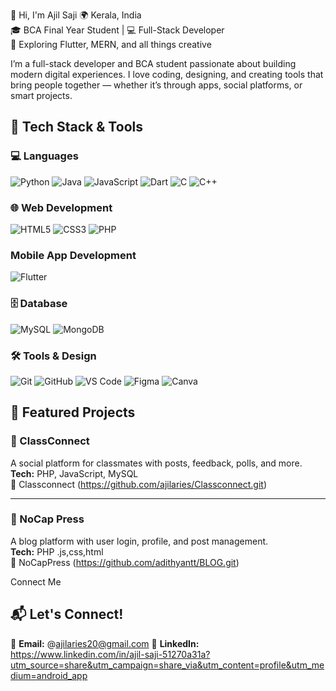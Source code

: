 👋 Hi, I'm Ajil  Saji
🌍 Kerala, India  
🎓 BCA Final Year Student | 💻 Full-Stack Developer  
📱 Exploring Flutter, MERN, and all things creative

I’m  a full-stack developer and BCA student passionate about building modern digital experiences.
I love coding, designing, and creating tools that bring people together — whether it’s through apps, social platforms, or smart projects.

## 🚀 Tech Stack & Tools

### 💻 Languages  
![Python](https://img.shields.io/badge/Python-3776AB?style=flat&logo=python&logoColor=white)
![Java](https://img.shields.io/badge/Java-ED8B00?style=flat&logo=openjdk&logoColor=white)
![JavaScript](https://img.shields.io/badge/JavaScript-F7DF1E?style=flat&logo=javascript&logoColor=black)
![Dart](https://img.shields.io/badge/Dart-0175C2?style=flat&logo=dart&logoColor=white)
![C](https://img.shields.io/badge/C-A8B9CC?style=flat&logo=c&logoColor=white)
![C++](https://img.shields.io/badge/C++-00599C?style=flat&logo=cplusplus&logoColor=white)


### 🌐 Web Development  
![HTML5](https://img.shields.io/badge/HTML5-E34F26?style=flat&logo=html5&logoColor=white)
![CSS3](https://img.shields.io/badge/CSS3-1572B6?style=flat&logo=css3&logoColor=white)
![PHP](https://img.shields.io/badge/PHP-777BB4?style=flat&logo=php&logoColor=white)


### Mobile App Development
![Flutter](https://img.shields.io/badge/Flutter-02569B?style=flat&logo=flutter&logoColor=white)





### 🗄️ Database  
![MySQL](https://img.shields.io/badge/MySQL-005C84?style=flat&logo=mysql&logoColor=white)
![MongoDB](https://img.shields.io/badge/MongoDB-4EA94B?style=flat&logo=mongodb&logoColor=white)


### 🛠 Tools & Design  
![Git](https://img.shields.io/badge/Git-F05032?style=flat&logo=git&logoColor=white)
![GitHub](https://img.shields.io/badge/GitHub-181717?style=flat&logo=github&logoColor=white)
![VS Code](https://img.shields.io/badge/VS%20Code-0078D4?style=flat&logo=visual-studio-code&logoColor=white)
![Figma](https://img.shields.io/badge/Figma-F24E1E?style=flat&logo=figma&logoColor=white)
![Canva](https://img.shields.io/badge/Canva-00C4CC?style=flat&logo=canva&logoColor=white)


## 📂 Featured Projects

### 🧠 ClassConnect  
A social platform for classmates with posts, feedback, polls, and more.  
**Tech:** PHP, JavaScript, MySQL  
🔗 Classconnect (https://github.com/ajilaries/Classconnect.git)

---

### 📰 NoCap Press  
A blog platform with user login, profile, and post management.  
**Tech:** PHP .js,css,html  
🔗 NoCapPress (https://github.com/adithyantt/BLOG.git)

Connect Me

## 📬 Let's Connect!

💌 **Email:** @ajilaries20@gmail.com
💼 **LinkedIn:** https://www.linkedin.com/in/ajil-saji-51270a31a?utm_source=share&utm_campaign=share_via&utm_content=profile&utm_medium=android_app 
 



